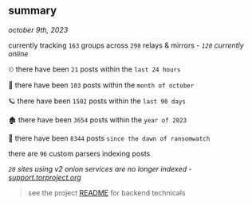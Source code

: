 
## summary
_october 9th, 2023_

currently tracking `163` groups across `298` relays & mirrors - _`120` currently online_

⏲ there have been `21` posts within the `last 24 hours`

🦈 there have been `103` posts within the `month of october`

🪐 there have been `1502` posts within the `last 90 days`

🏚 there have been `3654` posts within the `year of 2023`

🦕 there have been `8344` posts `since the dawn of ransomwatch`

there are `96` custom parsers indexing posts

_`20` sites using v2 onion services are no longer indexed - [support.torproject.org](https://support.torproject.org/onionservices/v2-deprecation/)_

> see the project [README](https://github.com/joshhighet/ransomwatch#ransomwatch--) for backend technicals
